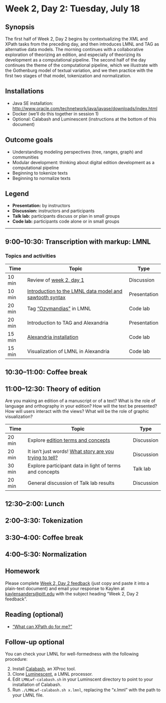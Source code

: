 # Week 2, Day 2: Tuesday, July 18

## Synopsis

The first half of Week 2, Day 2 begins by contextualizing the XML and XPath tasks from the preceding day, and then introduces LMNL and TAG as alternative data models. The morning continues with a collaborative exploration of theorizing an edition, and especially of theorizing its development as a computational pipeline. The second half of the day continues the theme of the computational pipeline, which we illustrate with the Gothenburg model of textual variation, and we then practice with the first two stages of that model, tokenization and normalization. 

## Installations

* Java SE installation: <http://www.oracle.com/technetwork/java/javase/downloads/index.html>
* Docker (we’ll do this together in session 1)
* Optional: Calabash and Luminescent (instructions at the bottom of this document)

## Outcome goals

* Understanding modeling perspectives (tree, ranges, graph) and communities
* Modular development: thinking about digital edition development as a computational pipeline
* Beginning to tokenize texts
* Beginning to normalize texts

## Legend

* **Presentation:** by instructors
* **Discussion:** instructors and participants
* **Talk lab:** participants discuss or plan in small groups
* **Code lab:** participants code alone or in small groups

______


## 9:00–10:30: Transcription with markup: LMNL

### Topics and activities

Time | Topic | Type
---- | ---- | ----
10 min | Review of [week 2, day 1](week_2_day_1_plan.md) | Discussion
10 min | [Introduction to the LMNL data model and sawtooth syntax](lmnl_syntax.md) | Presentation
20 min | Tag [“Ozymandias”](ozymandias.txt) in LMNL | Code lab
20 min | Introduction to TAG and Alexandria | Presentation
15 min | [Alexandria installation](alexandria.md) | Code lab
15 min | Visualization of LMNL in Alexandria | Code lab

## 10:30–11:00: Coffee break

## 11:00–12:30: Theory of edition

Are you making an edition of a manuscript or of a text? What is the role of language and orthography in your edition? How will the text be presented? How will users interact with the views? What will be the role of graphic visualization?

Time | Topic | Type
---- | ----  | ----
20 min | Explore [edition terms and concepts](edition_terms_and_concepts.md) | Discussion
20 min | It isn’t just words! [What story are you trying to tell?](sample_visualizations.md) | Discussion
30 min | Explore participant data in light of terms and concepts | Talk lab
20 min | General discussion of Talk lab results | Discussion

## 12:30–2:00: Lunch

## 2:00–3:30: Tokenization
  
## 3:30–4:00: Coffee break

## 4:00–5:30: Normalization

## Homework

Please complete [Week 2, Day 2 feedback](week_2_day_2_feedback.md) (just copy and paste it into a plain-text document) and email your response to Kaylen at [kaylensanders@pitt.edu](mailto:kaylensanders@pitt.edu) with the subject heading “Week 2, Day 2 feedback”.

## Reading (optional)

* [“What can XPath do for me?”](http://dh.obdurodon.org/introduction-xpath.xhtml)

## Follow-up optional

You can check your LMNL for well-formedness with the following procedure:

2. Install [Calabash](http://xmlcalabash.com/), an XProc tool.
1. Clone [Luminescent](https://github.com/djbpitt/Luminescent), a LMNL processor.
2. Edit `LMNLwf-calabash.sh` in your Luminscent directory to point to your installation of Calabash.
3. Run `./LMNLwf-calabash.sh x.lmnl`, replacing the “x.lmnl” with the path to your LMNL file.
